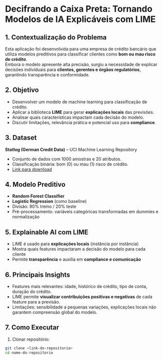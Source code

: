 # Decifrando a Caixa Preta: Tornando Modelos de IA Explicáveis com LIME

## 1. Contextualização do Problema
Esta aplicação foi desenvolvida para uma empresa de crédito bancário que utiliza modelos preditivos para classificar clientes como **bom ou mau risco de crédito**.  
Embora o modelo apresente alta precisão, surgiu a necessidade de explicar decisões individuais para **clientes, gerentes e órgãos regulatórios**, garantindo transparência e conformidade.

## 2. Objetivo
- Desenvolver um modelo de machine learning para classificação de crédito.
- Aplicar a biblioteca **LIME** para gerar **explicações locais** das previsões.
- Analisar quais características impactam cada decisão do modelo.
- Discutir limitações, relevância prática e potencial uso para **compliance**.

## 3. Dataset
**Statlog (German Credit Data)** – UCI Machine Learning Repository  
- Conjunto de dados com 1000 amostras e 20 atributos.
- Classificação binária: bom (0) ou mau (1) risco de crédito.  
- [Link para download](https://archive.ics.uci.edu/ml/machine-learning-databases/statlog/german/german.data)

## 4. Modelo Preditivo
- **Random Forest Classifier**  
- **Logistic Regression** (como baseline)  
- Divisão: 80% treino / 20% teste  
- Pré-processamento: variáveis categóricas transformadas em dummies e normalização

## 5. Explainable AI com LIME
- LIME é usado para **explicações locais** (instância por instância)  
- Mostra quais features impactaram a decisão do modelo para cada cliente  
- Permite **transparência** e auxilia em **compliance e comunicação**

## 6. Principais Insights
- Features mais relevantes: idade, histórico de crédito, tipo de conta, duração do crédito.  
- LIME permite **visualizar contribuições positivas e negativas** de cada feature para a previsão.  
- Limitações: sensibilidade a pequenas variações, explicações locais não garantem compreensão global do modelo.

## 7. Como Executar
1. Clonar repositório:
```bash
git clone <link-do-repositorio>
cd nome-do-repositorio
